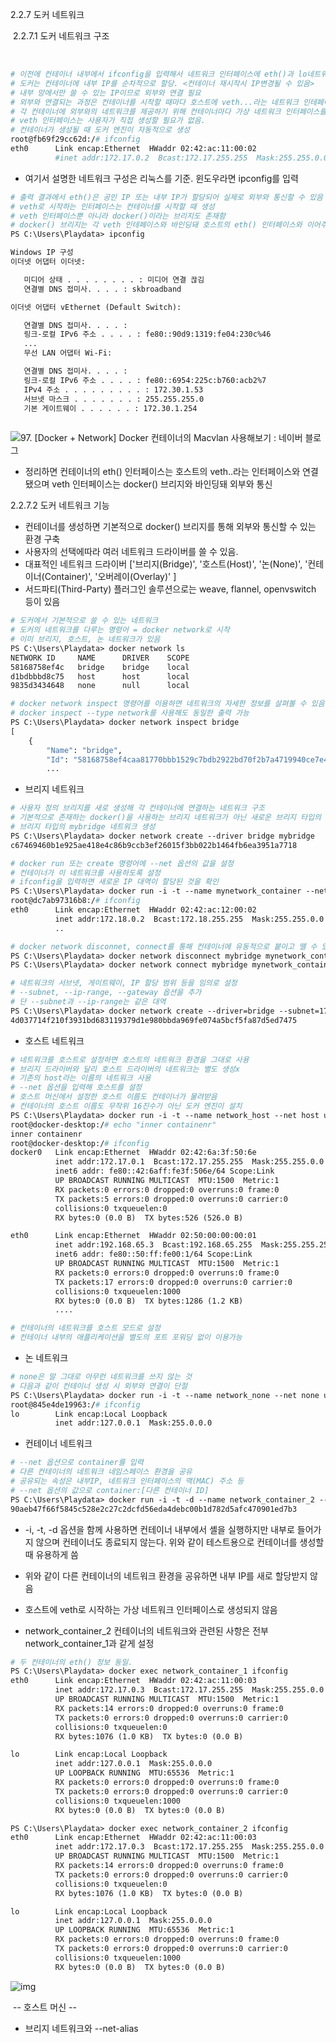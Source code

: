 2.2.7 도커 네트워크

​	2.2.7.1 도커 네트워크 구조

​		

```dockerfile
# 이전에 컨테이너 내부에서 ifconfig을 입력해서 네트워크 인터페이스에 eth()과 lo네트워크 인테페이스 확인
# 도커는 컨테이너에 내부 IP를 순차적으로 할당. <컨테이너 재시작시 IP변경될 수 있음>
# 내부 망에서만 쓸 수 있는 IP이므로 외부와 연결 필요
# 외부와 연결되는 과정은 컨테이너를 시작할 때마다 호스트에 veth...라는 네트워크 인테페이스 생성 - veth(virtual eth)
# 각 컨테이너에 외부와의 네트워크를 제공하기 위해 컨테이너마다 가상 네트워크 인터페이스를 호스트에 생성
# veth 인터페이스는 사용자가 직접 생성할 필요가 없음.
# 컨테이너가 생성될 때 도커 엔진이 자동적으로 생성
root@fb69f29cc62d:/# ifconfig
eth0      Link encap:Ethernet  HWaddr 02:42:ac:11:00:02
          #inet addr:172.17.0.2  Bcast:172.17.255.255  Mask:255.255.0.0
```

- 여기서 설명한 네트워크 구성은 리눅스를 기준. 윈도우라면 ipconfig를 입력

```dockerfile
# 출력 결과에서 eth()은 공인 IP 또는 내부 IP가 할당되어 실제로 외부와 통신할 수 있음
# veth로 시작하는 인터페이스는 컨테이너를 시작할 때 생성
# veth 인터페이스뿐 아니라 docker()이라는 브리지도 존재함
# docker() 브리지는 각 veth 인테페이스와 바인딩돼 호스트의 eth() 인터페이스와 이어주는 역할
PS C:\Users\Playdata> ipconfig

Windows IP 구성
이더넷 어댑터 이더넷:

   미디어 상태 . . . . . . . . : 미디어 연결 끊김
   연결별 DNS 접미사. . . . : skbroadband

이더넷 어댑터 vEthernet (Default Switch):

   연결별 DNS 접미사. . . . :
   링크-로컬 IPv6 주소 . . . . : fe80::90d9:1319:fe04:230c%46
   ...
   무선 LAN 어댑터 Wi-Fi:

   연결별 DNS 접미사. . . . :
   링크-로컬 IPv6 주소 . . . . : fe80::6954:225c:b760:acb2%7
   IPv4 주소 . . . . . . . . . : 172.30.1.53
   서브넷 마스크 . . . . . . . : 255.255.255.0
   기본 게이트웨이 . . . . . . : 172.30.1.254
  
```

![97. [Docker + Network] Docker 컨테이너의 Macvlan 사용해보기 : 네이버 블로그](https://mblogthumb-phinf.pstatic.net/MjAxNzA0MTVfNDcg/MDAxNDkyMjQ2MzQ5ODMx.Jl6qkAAjUZn8jVr94ZhbRGKtzoYungSm4Hth4J4Zt2Ag.OqAoPP2rrQSbguDx50_WkWiBvOPyI-YyGeFuM8CrjdMg.PNG.alice_k106/%EC%BA%A1%EC%B2%98.PNG?type=w2)

- 정리하면 컨테이너의 eth() 인터페이스는 호스트의 veth..라는 인터페이스와 연결됐으며 veth 인터페이스는 docker() 브리지와 바인딩돼 외부와 통신



2.2.7.2 도커 네트워크 기능

- 컨테이너를 생성하면 기본적으로 docker() 브리지를 통해 외부와 통신할 수 있는 환경 구축
- 사용자의 선택에따라 여러 네트워크 드라이버를 쓸 수 있음.
- 대표적인 네트워크 드라이버 ['브리지(Bridge)', '호스트(Host)', '논(None)', '컨테이너(Container)', '오버레이(Overlay)' ]
- 서드파티(Third-Party) 플러그인 솔루션으로는 weave, flannel, openvswitch 등이 있음

```dockerfile
# 도커에서 기본적으로 쓸 수 있는 네트워크
# 도커의 네트워크를 다루는 명령어 = docker network로 시작
# 이미 브리지, 호스트, 논 네트워크가 있음
PS C:\Users\Playdata> docker network ls
NETWORK ID     NAME      DRIVER    SCOPE
58168758ef4c   bridge    bridge    local
d1bdbbbd8c75   host      host      local
9835d3434648   none      null      local

# docker network inspect 명령어를 이용하면 네트워크의 자세한 정보를 살펴볼 수 있음
# docker inspect --type network를 사용해도 동일한 출력 가능
PS C:\Users\Playdata> docker network inspect bridge
[
    {
        "Name": "bridge",
        "Id": "58168758ef4caa81770bbb1529c7bdb2922bd70f2b7a4719940ce7e462fe8951",
        ...


```



- 브리지 네트워크

  

```dockerfile
# 사용자 정의 브리지를 새로 생성해 각 컨테이너에 연결하는 네트워크 구조
# 기본적으로 존재하는 docker()을 사용하는 브리지 네트워크가 아닌 새로운 브리지 타입의 네트워크 생성
# 브리지 타입의 mybridge 네트워크 생성
PS C:\Users\Playdata> docker network create --driver bridge mybridge
c67469460b1e925ae418e4c86b9ccb3ef26015f3bb022b1464fb6ea3951a7718

# docker run 또는 create 명령어에 --net 옵션의 값을 설정
# 컨테이너가 이 네트워크를 사용하도록 설정
# ifconfig을 입력하면 새로운 IP 대역이 할당된 것을 확인
PS C:\Users\Playdata> docker run -i -t --name mynetwork_container --net mybridge ubuntu:14.04
root@dc7ab97316b8:/# ifconfig
eth0      Link encap:Ethernet  HWaddr 02:42:ac:12:00:02
          inet addr:172.18.0.2  Bcast:172.18.255.255  Mask:255.255.0.0
          ..
```

```dockerfile
# docker network disconnet, connect를 통해 컨테이너에 유동적으로 붙이고 뗄 수 있음 
PS C:\Users\Playdata> docker network disconnect mybridge mynetwork_container
PS C:\Users\Playdata> docker network connect mybridge mynetwork_container

# 네트워크의 서브넷, 게이트웨이, IP 할당 범위 등을 임의로 설정
# --subnet, --ip-range, --gateway 옵션을 추가
# 단 --subnet과 --ip-range는 같은 대역
PS C:\Users\Playdata> docker network create --driver=bridge --subnet=172.72.0.0/16 --ip-range=172.72.0.0/24 --gateway=172.72.0.1 my_custom_network
4d037714f210f3931bd683119379d1e980bbda969fe074a5bcf5fa87d5ed7475
```



- 호스트 네트워크

```dockerfile
# 네트워크를 호스트로 설정하면 호스트의 네트워크 환경을 그대로 사용
# 브리지 드라이버와 달리 호스트 드라이버의 네트워크는 별도 생성x
# 기존의 host라는 이름의 네트워크 사용
# --net 옵션을 입력해 호스트를 설정
# 호스트 머신에서 설정한 호스트 이름도 컨테이너가 물려받음
# 컨테이너의 호스트 이름도 무작위 16진수가 아닌 도커 엔진이 설치
PS C:\Users\Playdata> docker run -i -t --name network_host --net host ubuntu:14.04
root@docker-desktop:/# echo "inner containenr"
inner containenr
root@docker-desktop:/# ifconfig
docker0   Link encap:Ethernet  HWaddr 02:42:6a:3f:50:6e
          inet addr:172.17.0.1  Bcast:172.17.255.255  Mask:255.255.0.0
          inet6 addr: fe80::42:6aff:fe3f:506e/64 Scope:Link
          UP BROADCAST RUNNING MULTICAST  MTU:1500  Metric:1
          RX packets:0 errors:0 dropped:0 overruns:0 frame:0
          TX packets:5 errors:0 dropped:0 overruns:0 carrier:0
          collisions:0 txqueuelen:0
          RX bytes:0 (0.0 B)  TX bytes:526 (526.0 B)

eth0      Link encap:Ethernet  HWaddr 02:50:00:00:00:01
          inet addr:192.168.65.3  Bcast:192.168.65.255  Mask:255.255.255.0
          inet6 addr: fe80::50:ff:fe00:1/64 Scope:Link
          UP BROADCAST RUNNING MULTICAST  MTU:1500  Metric:1
          RX packets:0 errors:0 dropped:0 overruns:0 frame:0
          TX packets:17 errors:0 dropped:0 overruns:0 carrier:0
          collisions:0 txqueuelen:1000
          RX bytes:0 (0.0 B)  TX bytes:1286 (1.2 KB)
          ....

# 컨테이너의 네트워크를 호스트 모드로 설정
# 컨테이너 내부의 애플리케이션을 별도의 포트 포워딩 없이 이용가능
```

- 논 네트워크

```dockerfile
# none은 말 그대로 아무런 네트워크를 쓰지 않는 것
# 다음과 같이 컨테이너 생성 시 외부와 연결이 단절
PS C:\Users\Playdata> docker run -i -t --name network_none --net none ubuntu:14.04
root@845e4de19963:/# ifconfig
lo        Link encap:Local Loopback
          inet addr:127.0.0.1  Mask:255.0.0.0
```

- 컨테이너 네트워크

```dockerfile
# --net 옵션으로 container를 입력
# 다른 컨테이너의 네트워크 네임스페이스 환경을 공유
# 공유되는 속성은 내부IP, 네트워크 인터페이스의 맥(MAC) 주소 등
# --net 옵션의 값으로 container:[다른 컨테이너 ID]
PS C:\Users\Playdata> docker run -i -t -d --name network_container_2 --net container:network_container_1 ubuntu:14.04
90aeb47f66f5845c528e2c27c2dcfd56eda4debc00b1d782d5afc470901ed7b3
```

- -i, -t, -d 옵션을 함께 사용하면 컨테이너 내부에서 셸을 실행하지만 내부로 들어가지 않으며 컨테이너도 종료되지 않는다. 위와 같이 테스트용으로 컨테이너를 생성할 때 유용하게 씀

- 위와 같이 다른 컨테이너의 네트워크 환경을 공유하면 내부 IP를 새로 할당받지 않음

- 호스트에 veth로 시작하는 가상 네트워크 인터페이스로 생성되지 않음

- network_container_2 컨테이너의 네트워크와 관련된 사항은 전부 network_container_1과 같게 설정

  

```dockerfile
# 두 컨테이너의 eth() 정보 동일. 
PS C:\Users\Playdata> docker exec network_container_1 ifconfig
eth0      Link encap:Ethernet  HWaddr 02:42:ac:11:00:03
          inet addr:172.17.0.3  Bcast:172.17.255.255  Mask:255.255.0.0
          UP BROADCAST RUNNING MULTICAST  MTU:1500  Metric:1
          RX packets:14 errors:0 dropped:0 overruns:0 frame:0
          TX packets:0 errors:0 dropped:0 overruns:0 carrier:0
          collisions:0 txqueuelen:0
          RX bytes:1076 (1.0 KB)  TX bytes:0 (0.0 B)

lo        Link encap:Local Loopback
          inet addr:127.0.0.1  Mask:255.0.0.0
          UP LOOPBACK RUNNING  MTU:65536  Metric:1
          RX packets:0 errors:0 dropped:0 overruns:0 frame:0
          TX packets:0 errors:0 dropped:0 overruns:0 carrier:0
          collisions:0 txqueuelen:1000
          RX bytes:0 (0.0 B)  TX bytes:0 (0.0 B)

PS C:\Users\Playdata> docker exec network_container_2 ifconfig
eth0      Link encap:Ethernet  HWaddr 02:42:ac:11:00:03
          inet addr:172.17.0.3  Bcast:172.17.255.255  Mask:255.255.0.0
          UP BROADCAST RUNNING MULTICAST  MTU:1500  Metric:1
          RX packets:14 errors:0 dropped:0 overruns:0 frame:0
          TX packets:0 errors:0 dropped:0 overruns:0 carrier:0
          collisions:0 txqueuelen:0
          RX bytes:1076 (1.0 KB)  TX bytes:0 (0.0 B)

lo        Link encap:Local Loopback
          inet addr:127.0.0.1  Mask:255.0.0.0
          UP LOOPBACK RUNNING  MTU:65536  Metric:1
          RX packets:0 errors:0 dropped:0 overruns:0 frame:0
          TX packets:0 errors:0 dropped:0 overruns:0 carrier:0
          collisions:0 txqueuelen:1000
          RX bytes:0 (0.0 B)  TX bytes:0 (0.0 B)
```

![img](https://miro.medium.com/max/1066/1*3MG2AKT_y_4nMiNfY7kS4Q.png)

​																								-- 호스트 머신 -- 



- 브리지 네트워크와 --net-alias

